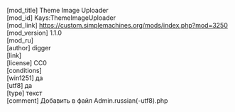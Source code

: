 [mod_title] Theme Image Uploader  
[mod_id] Kays:ThemeImageUploader  
[mod_link] https://custom.simplemachines.org/mods/index.php?mod=3250    
[mod_version] 1.1.0  
[mod_ru]  
[author] digger  
[link]   
[license] CC0  
[conditions]  
[win1251] да  
[utf8] да  
[type] текст  
[comment] Добавить в файл Admin.russian(-utf8).php  
